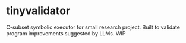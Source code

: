 # tinyvalidator
C-subset symbolic executor for small research project. Built to validate program improvements suggested by LLMs. WIP

